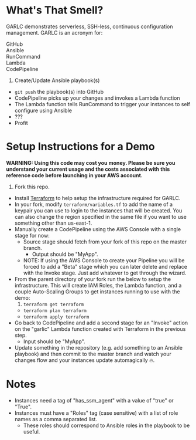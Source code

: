 # What's That Smell?
GARLC demonstrates serverless, SSH-less, continuous configuration management.  GARLC is an acronym for:

GitHub  
Ansible  
RunCommand  
Lambda  
CodePipeline

1. Create/Update Ansible playbook(s)
* `git push` the playbook(s) into GitHub
* CodePipeline picks up your changes and invokes a Lambda function
* The Lambda function tells RunCommand to trigger your instances to self configure using Ansible
* ???
* Profit

# Setup Instructions for a Demo
**WARNING:  Using this code may cost you money.  Please be sure you understand your current usage and the costs associated with this reference code before launching in your AWS account.**
1. Fork this repo.
* Install [Terraform](https://www.terraform.io/downloads.html) to help setup the infrastructure required for GARLC.
* In your fork, modify `terraform/variables.tf` to add the name of a keypair you can use to login to the instances that will be created.  You can also change the region specified in the same file if you want to use something other than us-east-1.
* Manually create a CodePipeline using the AWS Console with a single stage for now:
  * Source stage should fetch from your fork of this repo on the master branch.
    * Output should be "MyApp".
  * NOTE:  If using the AWS Console to create your Pipeline you will be forced to add a "Beta" stage which you can later delete and replace with the Invoke stage.  Just add whatever to get through the wizard.
* From the parent directory of your fork run the below to setup the infrastructure.  This will create IAM Roles, the Lambda function, and a couple Auto-Scaling Groups to get instances running to use with the demo:
  1. `terraform get terraform`
  * `terraform plan terraform`
  * `terraform apply terraform`
* Go back to CodePipeline and add a second stage for an "Invoke" action on the "garlic" Lambda function created with Terraform in the previous step.
    * Input should be "MyApp".
* Update something in the repository (e.g. add something to an Ansible playbook) and then commit to the master branch and watch your changes flow and your instances update automagically :fire:.

# Notes
* Instances need a tag of "has_ssm_agent" with a value of "true" or "True".
* Instances must have a "Roles" tag (case sensitive) with a list of role names as a comma separated list.
  * These roles should correspond to Ansible roles in the playbook to be useful.
